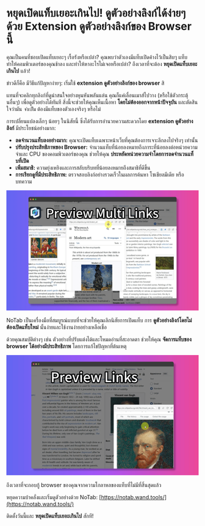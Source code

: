 # หยุดเปิดแท็บเยอะเกินไป! ดูตัวอย่างลิงก์ได้ง่ายๆ ด้วย Extension ดูตัวอย่างลิงก์ของ Browser นี้

คุณเป็นคนที่ชอบเปิดแท็บเยอะๆ เรื้อรังหรือเปล่า? คุณพบว่าตัวเองมีแท็บเปิดค้างไว้เป็นสิบๆ แท็บ ทำให้คอมพิวเตอร์ของคุณช้าลง และทำให้หาอะไรไม่เจอหรือเปล่า? ถึงเวลาที่จะต้อง **หยุดเปิดแท็บเยอะเกินไป** แล้ว!

ข่าวดีก็คือ มีวิธีแก้ปัญหาง่ายๆ: เริ่มใช้ **extension ดูตัวอย่างลิงก์ของ browser** สิ

แทนที่จะคลิกทุกลิงก์ที่ดูน่าสนใจอย่างหุนหันพลันแล่น คุณก็แค่เลื่อนเมาส์ไปวาง (หรือใช้ตัวกระตุ้นอื่นๆ) เพื่อดูตัวอย่างได้ทันที สิ่งนี้จะช่วยให้คุณเห็นเนื้อหา **โดยไม่ต้องออกจากหน้าปัจจุบัน** และตัดสินใจว่ามัน *จำเป็น* ต้องมีแท็บของตัวเองจริงๆ หรือไม่

การเปลี่ยนแปลงเล็กๆ น้อยๆ ในนิสัยนี้ ซึ่งได้รับการอำนวยความสะดวกโดย **extension ดูตัวอย่างลิงก์** มีประโยชน์อย่างมาก:
*   **ลดจำนวนแท็บลงอย่างมาก:** คุณจะเปิดแท็บเฉพาะหน้าเว็บที่คุณต้องการเจาะลึกลงไปจริงๆ เท่านั้น
*   **ปรับปรุงประสิทธิภาพของ Browser:** จำนวนแท็บที่น้อยลงหมายถึงภาระที่น้อยลงต่อหน่วยความจำและ CPU ของคอมพิวเตอร์ของคุณ ช่วยให้คุณ **ประหยัดหน่วยความจำโดยการลดจำนวนแท็บที่เปิด**
*   **เพิ่มสมาธิ:** ความยุ่งเหยิงและการสลับบริบทที่น้อยลงหมายถึงสมาธิที่ดีขึ้น
*   **การเรียกดูที่มีประสิทธิภาพ:** ตรวจสอบลิงก์อย่างรวดเร็วในผลการค้นหา โซเชียลมีเดีย หรือบทความ

![ก่อนและหลังการดูตัวอย่างลิงก์ (เชิงแนวคิด)](../images/notab1.png)

NoTab เป็นเครื่องมือที่สมบูรณ์แบบที่จะช่วยให้คุณเลิกนิสัยการเปิดแท็บ การ **ดูตัวอย่างลิงก์โดยไม่ต้องเปิดแท็บใหม่** นั้นง่ายและใช้งานง่ายอย่างเหลือเชื่อ

ด้วยคุณสมบัติต่างๆ เช่น ตัวอย่างที่ปรับแต่งได้และโหมดอ่านที่สะอาดตา ช่วยให้คุณ **จัดการแท็บของ browser ได้อย่างมีประสิทธิภาพ** โดยการแก้ไขปัญหาที่ต้นเหตุ

![NoTab ช่วยลดจำนวนแท็บ](../images/notab2.png)

ถึงเวลาที่จะกอบกู้ browser ของคุณจากความโกลาหลของแท็บที่ไม่มีที่สิ้นสุดแล้ว

หยุดความบ้าคลั่งและเริ่มดูตัวอย่างด้วย NoTab: [https://notab.wand.tools/](https://notab.wand.tools/)

ติดตั้งวันนี้และ **หยุดเปิดแท็บเยอะเกินไป** สักที!

